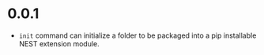 # 0.0.1

* `init` command can initialize a folder to be packaged into a pip installable NEST
  extension module.
